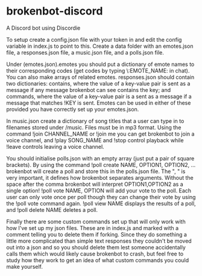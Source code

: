 # brokenbot-discord
A Discord bot using Discordie

To setup create a config.json file with your token in and edit the config variable in index.js to point to this. Create a data folder with an emotes.json file, a responses.json file, a music.json file, and a polls.json file.

Under (emotes.json).emotes you should put a dictionary of emote names to their corresponding codes (get codes by typing \\:EMOTE_NAME: in chat). You can also make arrays of related emotes.
responses.json should contain two dictionaries: contains, where the value of a key-value pair is sent as a message if any message brokenbot can see contains the key; and commands, where the value of a key-value pair is a sent as a message if a message that matches !KEY is sent. Emotes can be used in either of these provided you have correctly set up your emotes.json.

In music.json create a dictionary of song titles that a user can type in to filenames stored under /music. Files must be in mp3 format. Using the command !join CHANNEL_NAME or !join me you can get brokenbot to join a voice channel, and !play SONG_NAME and !stop control playback while !leave controls leaving a voice channel.

You should initialise polls.json with an empty array (just put a pair of square brackets). By using the command !poll create NAME, OPTION1, OPTION2, ... brokenbot will create a poll and store this in the polls.json file. The ", " is very important, it defines how brokenbot separates arguments. Without the space after the comma brokenbot will interpret OPTION1,OPTION2 as a single option! !poll vote NAME, OPTION will add your vote to the poll. Each user can only vote once per poll though they can change their vote by using the !poll vote command again. !poll view NAME displays the results of a poll, and !poll delete NAME deletes a poll.

Finally there are some custom commands set up that will only work with how I've set up my json files. These are in index.js and marked with a comment telling you to delete them if forking. Since they do something a little more complicated than simple text responses they couldn't be moved out into a json and so you should delete them lest someone accidentally calls them which would likely cause brokenbot to crash, but feel free to study how they work to get an idea of what custom commands you could make yourself.